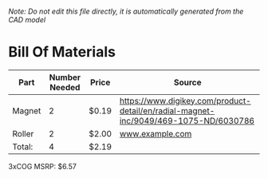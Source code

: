 ###### Note: Do not edit this file directly, it is automatically generated from the CAD model 
# Bill Of Materials 
 |Part|Number Needed|Price|Source| 
 |----|----------|-----|-----|
|Magnet|2|$0.19|https://www.digikey.com/product-detail/en/radial-magnet-inc/9049/469-1075-ND/6030786|
|Roller|2|$2.00|www.example.com|
|Total: |4|$2.19| |

 3xCOG MSRP: $6.57